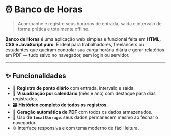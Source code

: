 # ⏰ Banco de Horas

> Acompanhe e registre seus horários de entrada, saída e intervalo de forma prática e totalmente offline.

**Banco de Horas** é uma aplicação web simples e funcional feita em **HTML, CSS e JavaScript puro**. É ideal para trabalhadores, freelancers ou estudantes que queiram controlar sua carga horária diária e gerar relatórios em PDF — tudo salvo no navegador, sem login ou servidor.

---

## ✨ Funcionalidades

- 📅 **Registro de ponto diário** com entrada, intervalo e saída.
- 📆 **Visualização por calendário** (mês e ano) com destaque para dias registrados.
- 🗃️ **Histórico completo de todos os registros**.
- 🧾 **Geração automática de PDF** com todos os dados armazenados.
- 💾 Uso de **`localStorage`**: seus dados permanecem mesmo ao fechar o navegador.
- 🌐 Interface responsiva e com tema moderno de fácil leitura.
